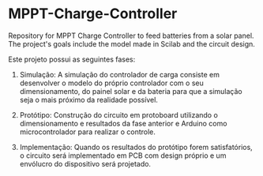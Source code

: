 # MPPT-Charge-Controller
Repository for MPPT Charge Controller to feed batteries from a solar panel. The project's goals include the model made in Scilab and the circuit design.

Este projeto possui as seguintes fases:

1) Simulação: A simulação do controlador de carga consiste em desenvolver o modelo do próprio controlador com o seu dimensionamento, do painel solar e da bateria para que a simulação seja o mais próximo da realidade possível.

2) Protótipo: Construção do circuito em protoboard utilizando o dimensionamento e resultados da fase anterior e Arduino como microcontrolador para realizar o controle.
 
3) Implementação: Quando os resultados do protótipo forem satisfatórios, o circuito será implementado em PCB com design próprio e um envólucro do dispositivo será projetado. 

